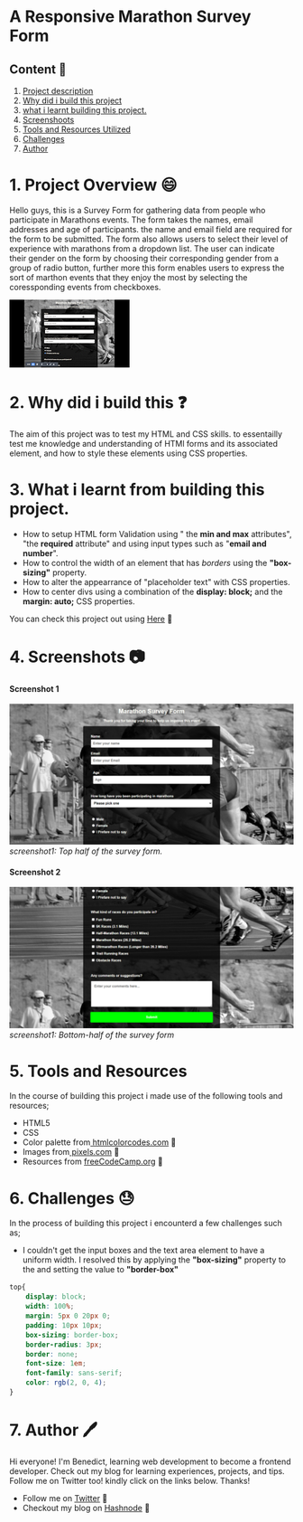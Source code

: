 # A Responsive Marathon Survey Form

## Content :link:

1. [Project description](#1-project-overview)
2. [Why did i build this project](#2-why-did-i-build-this)
3. [what i learnt building this project.](#3-what-i-learnt-from-building-this-project)
4. [Screenshoots](#4-screenshots)
5. [Tools and Resources Utilized](#5-tools-and-resources)
6. [Challenges](#6-challenges)
7. [Author](#7-author)

# 1. Project Overview :smile:

Hello guys, this is a Survey Form for gathering data from people who participate in  Marathons events. The form takes the names, email addresses and age of participants. the name and email field are required for the form to be submitted. The form also allows users to select their level of experience with marathons from a dropdown list. The user can indicate their gender on the form by choosing their corresponding gender from a group of radio button, further more this form enables users to express the sort of marthon events that they enjoy the most by selecting the coressponding events from checkboxes.    

![How it works](/images/Survey_Form_twitter-2_AdobeExpress.gif)

# 2. Why did i build this :question:

The aim of this project was to test my HTML and CSS skills. to essentailly test me knowledge and understanding of HTMl forms and its associated element, and how to style these elements using CSS properties.

# 3. What i learnt from building this project.
- How to setup HTML form Validation using " the **min and max** attributes", "the **required** attribute" and using input types such as "**email and number**".
- How to control the width of an element that has *borders* using the **"box-sizing"** property.
- How to alter the appearrance of "placeholder text" with CSS properties.
- How to center divs using a combination of the **display: block;** and the **margin: auto;** CSS properties.


You can check this project out using [Here](https://www.benedict.com) :link:

# 4. Screenshots :camera:

#### Screenshot 1
![Referernce image](/images/Survey%20Form-1.png)
*screenshot1: Top half of the survey form.*
#### Screenshot 2
![Referernce image](/images/Survey%20Form-2.png)
*screenshot1: Bottom-half of the survey form*

# 5. Tools and Resources
In the course of building this project i made use of the following tools and resources;
- HTML5 
- CSS
- Color palette from[ htmlcolorcodes.com](https://htmlcolorcodes.com/) :link:
- Images from[ pixels.com](https://www.pexels.com/) :link:
- Resources from [freeCodeCamp.org](https://www.freecodecamp.org/) :link:

# 6. Challenges :sweat:
In the process of building this project i encounterd a few challenges such as;
- I couldn't get the input boxes and the text area element to have a uniform width. I resolved this by applying the **"box-sizing"** property to the and setting the value to **"border-box"**

```CSS
top{
    display: block;
    width: 100%;
    margin: 5px 0 20px 0;
    padding: 10px 10px;
    box-sizing: border-box;
    border-radius: 3px;
    border: none;
    font-size: 1em;
    font-family: sans-serif;
    color: rgb(2, 0, 4);
}
```



# 7. Author :pen:
 
Hi everyone! I'm Benedict, learning web development to become a frontend developer. Check out my blog for learning experiences, projects, and tips. Follow me on Twitter too! 
kindly click on the links below. Thanks!

- Follow me on [Twitter](https://twitter.com/CodewithNtaji) :link:
- Checkout my blog on [Hashnode](https://benneythedev.hashnode.dev/) :book:
 